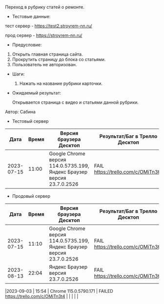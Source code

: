 Переход в рубрику статей о ремонте.

* Тестовые данные:
 
 тест сервер - https://test2.stroyrem-nn.ru/
 
 прод сервер - https://stroyrem-nn.ru/

* Предусловие:

 1. Открыть главная страница сайта.
 2. Прокрутить страницу до блока со статьями.
 3. Пользователь не авторизован.

* Шаги:

  1. Нажать на название рубрики карточки.
  
* Ожидаемый результат:

   Открывается страница с видео и статьями данной рубрики.


Автор: Сабина

* Тестовый сервер 

| Дата | Время | Версия браузера Десктоп | Результат/Баг в Трелло Десктоп|  Версия браузера и ОС Тач |Результат/Баг в Трелло Тач| Дата релиза| QA  |
| --- | --- | --- | --- |  --- | --- | --- | --- |   
| 2023-07-15 | 11:00 | Google Chrome версия 114.0.5735.199, Яндекс Браузер версия 23.7.0.2526 | FAIL https://trello.com/c/OMiTn3t4 | Chrome версия 115.0.5790.166 MIUI 12.5.2 | FAIL https://trello.com/c/OMiTn3t4 | 2023-06-16 | Сабина |  

* Продовый сервер

| Дата | Время | Версия браузера Десктоп | Результат/Баг в Трелло Десктоп|  Версия браузера и ОС Тач |Результат/Баг в Трелло Тач| Дата релиза| QA  |
| --- | --- | --- | --- |  --- | --- | --- | --- |   
| 2023-07-15 | 11:10 | Google Chrome версия 114.0.5735.199, Яндекс Браузер версия 23.7.0.2526 | FAIL https://trello.com/c/OMiTn3t4 | Chrome версия 115.0.5790.166 MIUI 12.5.2 | FAIL https://trello.com/c/OMiTn3t4 | 2023-06-16 | Сабина |  
| 2023-08-13 | 22:04 | Яндекс Браузер версия 23.7.0.2526 | FAIL https://trello.com/c/OMiTn3t4 | Chrome версия 116.0.5845.92 EMUI 12.0.0 | FAIL https://trello.com/c/OMiTn3t4 | 2023-08-13 | Евгения |	

|2023-09-03 | 15:54 | Chrome 115.0.5790.171 | FAILED https://trello.com/c/OMiTn3t4  |  |  |  |  |